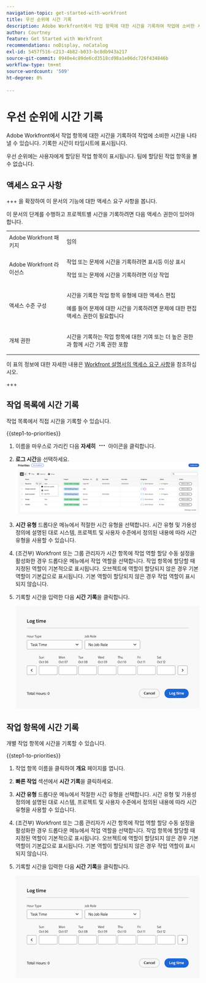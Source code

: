 ```yaml
---
navigation-topic: get-started-with-workfront
title: 우선 순위에 시간 기록
description: Adobe Workfront에서 작업 항목에 대한 시간을 기록하여 작업에 소비한 시간을 나타낼 수 있습니다. 기록한 시간이 타임시트에 표시됩니다.
author: Courtney
feature: Get Started with Workfront
recommendations: noDisplay, noCatalog
exl-id: 5457f516-c213-4b82-b033-bc8db943a217
source-git-commit: 0940e4c89de6cd3518cd98a1e06dc726f434846b
workflow-type: tm+mt
source-wordcount: '509'
ht-degree: 0%

---
```


# 우선 순위에 시간 기록

Adobe Workfront에서 작업 항목에 대한 시간을 기록하여 작업에 소비한 시간을 나타낼 수 있습니다. 기록한 시간이 타임시트에 표시됩니다.

우선 순위에는 사용자에게 할당된 작업 항목이 표시됩니다. 팀에 할당된 작업 항목을 볼 수 없습니다.

## 액세스 요구 사항

+++ 을 확장하여 이 문서의 기능에 대한 액세스 요구 사항을 봅니다.

이 문서의 단계를 수행하고 프로젝트별 시간을 기록하려면 다음 액세스 권한이 있어야 합니다.

<table style="table-layout:auto"> 
 <col> 
 <col> 
 <tbody> 
  <tr> 
   <td role="rowheader">Adobe Workfront 패키지</td> 
   <td> <p>임의</p> </td> 
  </tr> 
  <tr> 
   <td role="rowheader">Adobe Workfront 라이선스</td> 
   <td> <p>작업 또는 문제에 시간을 기록하려면 표시등 이상 표시</p>
   <p>작업 또는 문제에 시간을 기록하려면 이상 작업</p> </td> 
  </tr> 
  <tr> 
   <td role="rowheader">액세스 수준 구성</td> 
   <td> <p>시간을 기록한 작업 항목 유형에 대한 액세스 편집 </p> <p>예를 들어 문제에 대한 시간을 기록하려면 문제에 대한 편집 액세스 권한이 필요합니다</p> </td> 
  </tr> 
  <tr> 
   <td role="rowheader">개체 권한</td> 
   <td> <p>시간을 기록하는 작업 항목에 대한 기여 또는 더 높은 권한과 함께 시간 기록 권한 포함</p> </td> 
  </tr> 
 </tbody> 
</table>

이 표의 정보에 대한 자세한 내용은 [Workfront 설명서의 액세스 요구 사항](/help/quicksilver/administration-and-setup/add-users/access-levels-and-object-permissions/access-level-requirements-in-documentation.md)을 참조하십시오.

+++

## 작업 목록에 시간 기록

작업 목록에서 직접 시간을 기록할 수 있습니다.

{{step1-to-priorities}}

1. 이름을 마우스로 가리킨 다음 **자세히** ![추가 아이콘](assets/more-icon.png) 아이콘을 클릭합니다.
1. **로그 시간**&#x200B;을 선택하세요.
   ![업데이트, 로그 시간 및 업로드](assets/update-log-upload.png)
1. **시간 유형** 드롭다운 메뉴에서 적절한 시간 유형을 선택합니다. 시간 유형 및 가용성 정의에 설명된 대로 시스템, 프로젝트 및 사용자 수준에서 정의된 내용에 따라 시간 유형을 사용할 수 있습니다.

1. (조건부) Workfront 또는 그룹 관리자가 시간 항목에 작업 역할 할당 수동 설정을 활성화한 경우 드롭다운 메뉴에서 작업 역할을 선택합니다. 작업 항목에 할당할 때 지정된 역할이 기본적으로 표시됩니다. 오브젝트에 역할이 할당되지 않은 경우 기본 역할이 기본값으로 표시됩니다. 기본 역할이 할당되지 않은 경우 작업 역할이 표시되지 않습니다.

1. 기록할 시간을 입력한 다음 **시간 기록**&#x200B;을 클릭합니다.

   ![로그 시간](assets/log-time-dialog.png)

## 작업 항목에 시간 기록

개별 작업 항목에 시간을 기록할 수 있습니다.

{{step1-to-priorities}}

1. 작업 항목 이름을 클릭하여 **개요** 페이지를 엽니다.
1. **빠른 작업** 섹션에서 **시간 기록**&#x200B;을 클릭하세요.
1. **시간 유형** 드롭다운 메뉴에서 적절한 시간 유형을 선택합니다. 시간 유형 및 가용성 정의에 설명된 대로 시스템, 프로젝트 및 사용자 수준에서 정의된 내용에 따라 시간 유형을 사용할 수 있습니다.
1. (조건부) Workfront 또는 그룹 관리자가 시간 항목에 작업 역할 할당 수동 설정을 활성화한 경우 드롭다운 메뉴에서 작업 역할을 선택합니다. 작업 항목에 할당할 때 지정된 역할이 기본적으로 표시됩니다. 오브젝트에 역할이 할당되지 않은 경우 기본 역할이 기본값으로 표시됩니다. 기본 역할이 할당되지 않은 경우 작업 역할이 표시되지 않습니다.

1. 기록할 시간을 입력한 다음 **시간 기록**&#x200B;을 클릭합니다.

   ![로그 시간](assets/log-time-dialog.png)
